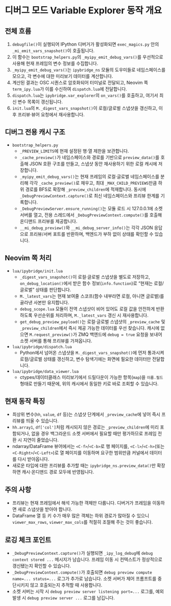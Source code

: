 # 디버그 모드 Variable Explorer 동작 개요

## 전체 흐름
1. `debugfile()`이 실행되어 IPython 디버거가 활성화되면 `exec_magics.py` 안의 `_mi_emit_vars_snapshot()`이 호출됩니다.
2. 이 함수는 `bootstrap_helpers.py`의 `_myipy_emit_debug_vars()`를 우선적으로 사용해 현재 프레임의 변수 정보를 수집합니다.
3. `_myipy_emit_debug_vars()`는 `ipybridge_ns` 모듈의 도우미들로 네임스페이스를 모으고, 각 변수에 대한 미리보기 데이터를 계산합니다.
4. 계산된 결과는 OSC 시퀀스로 암호화되어 터미널로 전달되고, Neovim 쪽 `term_ipy.lua`가 이를 수신하여 `dispatch.lua`에 전달합니다.
5. `dispatch.lua`는 `ipybridge.var_explorer`의 `on_vars()`를 호출하고, 여기서 최신 변수 목록이 갱신됩니다.
6. `init.lua`의 `M._digest_vars_snapshot()`이 로컬/글로벌 스냅샷을 갱신하고, 이후 프리뷰·뷰어 요청에서 재사용합니다.

## 디버그 전용 캐시 구조
- `bootstrap_helpers.py`
  - `_PREVIEW_LIMITS`에 현재 설정된 행·열 제한을 보관합니다.
  - `_cache_preview()`가 네임스페이스와 경로를 기반으로 `preview_data()`를 호출해 JSON 호환 구조를 만들고, 스냅샷 동안 재사용하기 위한 로컬 캐시에 저장합니다.
  - `_myipy_emit_debug_vars()`는 현재 프레임의 로컬·글로벌 네임스페이스를 분리해 각각 `_cache_preview()`로 채우고, 최대 `_MAX_CHILD_PREVIEWS`만큼 하위 경로를 BFS로 확장해 `_preview_children`에 적재합니다. 동시에 `_DebugPreviewContext.capture()`로 최신 네임스페이스와 프리뷰 한계를 기록합니다.
  - `_DebugPreviewServer.ensure_running()`는 모듈 로드 시 127.0.0.1에 소켓 서버를 열고, 전용 스레드에서 `_DebugPreviewContext.compute()`를 호출해 온디맨드 프리뷰를 제공합니다.
  - `__mi_debug_preview()`와 `__mi_debug_server_info()`는 각각 JSON 응답으로 프리뷰/서버 포트를 반환하며, 백엔드가 부하 없이 상태를 확인할 수 있습니다.

## Neovim 쪽 처리
- `lua/ipybridge/init.lua`
  - `_digest_vars_snapshot()`이 로컬·글로벌 스냅샷을 별도로 저장하고, `on_debug_location()`에서 받은 함수 정보(`info.function`)로 “현재는 로컬/글로벌” 상태를 판단합니다.
  - `M._latest_vars`는 현재 보여줄 스코프(함수 내부라면 로컬, 아니면 글로벌)를 골라낸 사본만 유지합니다.
  - `debug_scope.lua` 모듈이 전역 스냅샷이 비어 있어도 로컬 값을 안전하게 반환하도록 우선순위를 처리하며, `M._latest_vars` 갱신 시 재사용합니다.
  - `get_debug_preview_payload()`는 로컬·글로벌 스냅샷의 `_preview_cache` 및 `_preview_children`에서 즉시 제공 가능한 데이터를 우선 찾습니다. 캐시에 없으면 `M.request_preview()`가 ZMQ 백엔드에 `debug = true` 요청을 보내어 소켓 서버를 통해 프리뷰를 가져옵니다.
- `lua/ipybridge/dispatch.lua`
  - Python에서 넘어온 스냅샷을 `M._digest_vars_snapshot()`에 먼저 통과시켜 로컬/글로벌 상태를 갱신하고, 변수 탐색기에는 화면에 필요한 데이터만 전달합니다.
- `lua/ipybridge/data_viewer.lua`
  - ctypes/데이터클래스 미리보기에서 드릴다운이 가능한 항목(`map`)을 `이름.필드` 형태로 만들기 때문에, 위의 캐시에서 동일한 키로 바로 조회할 수 있습니다.

## 현재 동작 특징
- 최상위 변수(`hh`, `value`, `df` 등)는 스냅샷 단계에서 `_preview_cache`에 넣어 즉시 프리뷰를 띄울 수 있습니다.
- `hh.array1`, `df['col']`처럼 캐시되지 않은 경로는 `_preview_children`에 미리 포함되거나, 없을 경우 백그라운드 소켓 서버에서 필요할 때만 평가하므로 프레임 전환 시 지연이 줄었습니다.
- ndarray/DataFrame 뷰어에서는 `<C-f>`/`<C-b>`로 행 페이지를, `<C-l>`/`<C-h>`(또는 `<C-Right>`/`<C-Left>`)로 열 페이지를 이동하며 요구한 범위만큼 커널에서 데이터를 다시 받아옵니다.
- 새로운 타입에 대한 프리뷰를 추가할 때는 `ipybridge_ns.preview_data()`만 확장하면 캐시·온디맨드 경로 모두에 반영됩니다.

## 주의 사항
- 프리뷰는 현재 프레임에서 해석 가능한 객체만 다룹니다. 디버거가 프레임을 이동하면 새로 스냅샷을 받아야 합니다.
- DataFrame 열 등 키 수가 매우 많은 객체는 하위 경로가 많아질 수 있으니 `viewer_max_rows`, `viewer_max_cols`를 적절히 조절해 주는 것이 좋습니다.

## 로깅 체크 포인트
- `_DebugPreviewContext.capture()`가 실행되면 `_ipy_log_debug`에 `debug context stored ...` 메시지가 남습니다. 프레임 이동 시 컨텍스트가 정상적으로 갱신됐는지 확인할 수 있습니다.
- `_DebugPreviewContext.compute()`가 호출되면 `debug preview compute name=... status=...` 로그가 추가로 남습니다. 소켓 서버가 제어 프롬프트를 중단시키지 않고 호출되는지 추적할 때 사용합니다.
- 소켓 서버는 시작 시 `debug preview server listening port=...` 로그를, 예외 발생 시 `debug preview server ...` 로그를 남깁니다.
